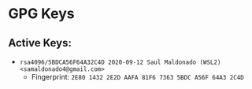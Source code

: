 # GPG Keys

## Active Keys:

- `rsa4096/5BDCA56F64A32C4D 2020-09-12 Saul Maldonado (WSL2) <samaldonado4@gmail.com>`
  - Fingerprint: `2E80 1432 2E2D AAFA 81F6 7363 5BDC A56F 64A3 2C4D`
